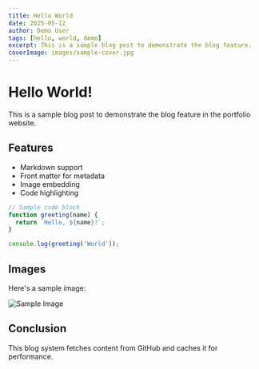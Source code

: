 ```yaml
---
title: Hello World
date: 2025-05-12
author: Demo User
tags: [hello, world, demo]
excerpt: This is a sample blog post to demonstrate the blog feature.
coverImage: images/sample-cover.jpg
---
```


# Hello World!

This is a sample blog post to demonstrate the blog feature in the portfolio website.

## Features

- Markdown support
- Front matter for metadata
- Image embedding
- Code highlighting

```javascript
// Sample code block
function greeting(name) {
  return `Hello, ${name}!`;
}

console.log(greeting('World'));
```

## Images

Here's a sample image:

![Sample Image](../images/sample-image.jpg)

## Conclusion

This blog system fetches content from GitHub and caches it for performance.
